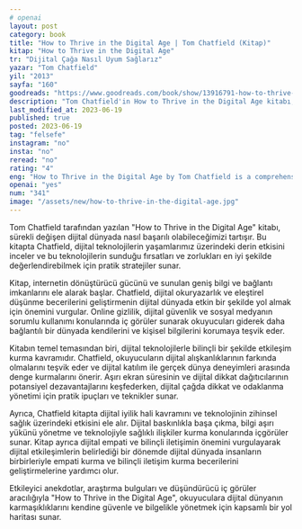 ```yaml
---
# openai
layout: post
category: book
title: "How to Thrive in the Digital Age | Tom Chatfield (Kitap)"
kitap: "How to Thrive in the Digital Age"
tr: "Dijital Çağa Nasıl Uyum Sağlarız"
yazar: "Tom Chatfield"
yil: "2013"
sayfa: "160"
goodreads: "https://www.goodreads.com/book/show/13916791-how-to-thrive-in-the-digital-age"
description: "Tom Chatfield'in How to Thrive in the Digital Age kitabı, dijital teknolojinin hızla değişen dünyasında başarılı olmak için değerli içgörüler ve stratejiler sunuyor."
last_modified_at: 2023-06-19
published: true
posted: 2023-06-19
tag: "felsefe" 
instagram: "no"
insta: "no"
reread: "no"
rating: "4"
eng: "How to Thrive in the Digital Age by Tom Chatfield is a comprehensive guide that provides valuable insights and practical strategies for navigating and succeeding in the digital era."
openai: "yes"
num: "341"
image: "/assets/new/how-to-thrive-in-the-digital-age.jpg"
---
```


Tom Chatfield tarafından yazılan "How to Thrive in the Digital Age" kitabı, sürekli değişen dijital dünyada nasıl başarılı olabileceğimizi tartışır. Bu kitapta Chatfield, dijital teknolojilerin yaşamlarımız üzerindeki derin etkisini inceler ve bu teknolojilerin sunduğu fırsatları ve zorlukları en iyi şekilde değerlendirebilmek için pratik stratejiler sunar.

Kitap, internetin dönüştürücü gücünü ve sunulan geniş bilgi ve bağlantı imkanlarını ele alarak başlar. Chatfield, dijital okuryazarlık ve eleştirel düşünme becerilerini geliştirmenin dijital dünyada etkin bir şekilde yol almak için önemini vurgular. Online gizlilik, dijital güvenlik ve sosyal medyanın sorumlu kullanımı konularında iç görüler sunarak okuyucuları giderek daha bağlantılı bir dünyada kendilerini ve kişisel bilgilerini korumaya teşvik eder.

Kitabın temel temasından biri, dijital teknolojilerle bilinçli bir şekilde etkileşim kurma kavramıdır. Chatfield, okuyucuların dijital alışkanlıklarının farkında olmalarını teşvik eder ve dijital katılım ile gerçek dünya deneyimleri arasında denge kurmalarını önerir. Aşırı ekran süresinin ve dijital dikkat dağıtıcılarının potansiyel dezavantajlarını keşfederken, dijital çağda dikkat ve odaklanma yönetimi için pratik ipuçları ve teknikler sunar.

Ayrıca, Chatfield kitapta dijital iyilik hali kavramını ve teknolojinin zihinsel sağlık üzerindeki etkisini ele alır. Dijital baskınlıkla başa çıkma, bilgi aşırı yükünü yönetme ve teknolojiyle sağlıklı ilişkiler kurma konularında içgörüler sunar. Kitap ayrıca dijital empati ve bilinçli iletişimin önemini vurgulayarak dijital etkileşimlerin belirlediği bir dönemde dijital dünyada insanların birbirleriyle empati kurma ve bilinçli iletişim kurma becerilerini geliştirmelerine yardımcı olur.

Etkileyici anekdotlar, araştırma bulguları ve düşündürücü iç görüler aracılığıyla "How to Thrive in the Digital Age", okuyuculara dijital dünyanın karmaşıklıklarını kendine güvenle ve bilgelikle yönetmek için kapsamlı bir yol haritası sunar. 




